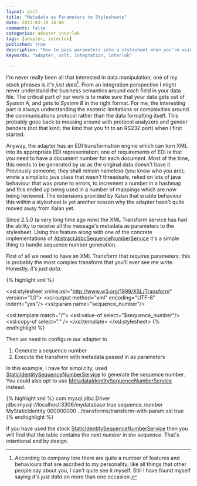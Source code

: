 ```yaml
---
layout: post
title: "Metadata as Parameters to Stylesheets"
date: 2012-03-30 14:00
comments: false
categories: adapter interlok
tags: [adapter, interlok]
published: true
description: "How to pass parameters into a stylesheet when you're using an adapter"
keywords: "adapter, xslt, integration, interlok"

---
```


I'm never really been all that interested in data manipulation; one of my stock phrases is _it's just data_[^1]. From an integration perspective I might never understand the business semantics around each field in your data file. The critical part of our work is to make sure that your data gets out of _System A_, and gets to _System B_ in the right format. For me, the interesting part is always understanding the esoteric limitations or complexities around the communications protocol rather than the data formatting itself. This probably goes back to messing around with protocol analyzers and gender benders (not that kind; the kind that you fit to an RS232 port) when I first started.

Anyway, the adapter has an EDI transformation engine which can turn XML into its appropriate EDI representation; one of requirements of EDI is that you need to have a document number for each document. Most of the time, this needs to be generated by us as the original data doesn't have it. Previously someone; they shall remain nameless (you know who you are); wrote a simplistic java class that wasn't threadsafe, relied on lots of java behaviour that was prone to errors, to increment a number in a hashmap and this ended up being used in a number of mappings which are now being reviewed. The extensions provided by Xalan that enable behaviour this within a stylesheet is yet another reason why the adapter hasn't quite moved away from Xalan yet.

<!-- more -->

Since 2.5.0 (a very long time ago now) the XML Transform service has had the ability to receive all the message's metadata as parameters to the stylesheet. Using this feature along with one of the concrete implementations of [AbstractJdbcSequenceNumberService][] it's a simple thing to handle sequence number generation.

First of all we need to have an XML Transform that requires parameters; this is probably the most complex transform that you'll ever see me write. Honestly, *it's just data*.

{% highlight xml %}
<?xml version="1.0" encoding="utf-8"?>
<xsl:stylesheet xmlns:xsl="http://www.w3.org/1999/XSL/Transform" version="1.0">
  <xsl:output method="xml" encoding="UTF-8" indent="yes"/>
  <xsl:param name="sequence_number"/>

  <xsl:template match="/">
    <Root>
      <SequenceNumber><xsl:value-of select="$sequence_number"/></SequenceNumber>
      <xsl:copy-of select="." />
    </Root>
  </xsl:template>
</xsl:stylesheet>
{% endhighlight %}

Then we need to configure our adapter to

1. Generate a sequence number
1. Execute the transform with metadata passed in as parameters

In this example, I have for simplicity, used [StaticIdentitySequenceNumberService][] to generate the sequence number. You could also opt to use [MetadataIdentitySequenceNumberService][] instead.

{% highlight xml %}
  <service xsi:type="java:com.adaptris.core.services.jdbc.StaticIdentitySequenceNumberService">
    <connection xsi:type="java:com.adaptris.core.jdbc.JdbcConnection">
      <driver-imp>com.mysql.jdbc.Driver</driver-imp>
      <connect-url>jdbc:mysql://localhost:3306/mydatabase</connect-url>
    </connection>
    <always-replace-metadata>true</always-replace-metadata>
    <metadata-key>sequence_number</metadata-key>
    <identity>MyStaticIdentity</identity>
    <number-format>000000000</number-format>
  </service>
  <service xsi:type="java:com.adaptris.core.transform.XmlTransformService">
    <url>../transforms/transform-with-param.xsl</url>
    <use-metadata-as-stylesheet-parameters>true</use-metadata-as-stylesheet-parameters>
  </service>
{% endhighlight %}

If you have used the stock [StaticIdentitySequenceNumberService][] then you will find that the table contains the _next number in the sequence_. That's intentional and by design.

[AbstractJdbcSequenceNumberService]: http://development.adaptris.net/javadocs/v2-snapshot/com/adaptris/core/services/jdbc/AbstractJdbcSequenceNumberService.html
[StaticIdentitySequenceNumberService]: http://development.adaptris.net/javadocs/v2-snapshot/com/adaptris/core/services/jdbc/StaticIdentitySequenceNumberService.html
[MetadataIdentitySequenceNumberService]: http://development.adaptris.net/javadocs/v2-snapshot/com/adaptris/core/services/jdbc/MetadataIdentitySequenceNumberService.html
[^1]: According to company lore there are quite a number of features and behaviours that are ascribed to my personality; like all things that other people say about you, I can't quite see it myself. Still I have found myself saying _It's just data_ on more than one occasion.
